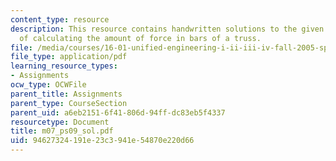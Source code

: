 ```yaml
---
content_type: resource
description: This resource contains handwritten solutions to the given problem set
  of calculating the amount of force in bars of a truss.
file: /media/courses/16-01-unified-engineering-i-ii-iii-iv-fall-2005-spring-2006/94627324191e23c3941e54870e220d66_m07_ps09_sol.pdf
file_type: application/pdf
learning_resource_types:
- Assignments
ocw_type: OCWFile
parent_title: Assignments
parent_type: CourseSection
parent_uid: a6eb2151-6f41-806d-94ff-dc83eb5f4337
resourcetype: Document
title: m07_ps09_sol.pdf
uid: 94627324-191e-23c3-941e-54870e220d66
---
```

